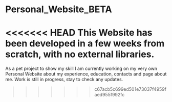 # Personal_Website_BETA
<<<<<<< HEAD
This Website has been developed in a few weeks from scratch, with no external libraries.
=======
As a pet project to show my skill I am currently working on my very own Personal Website about my experience, education, contacts and page about me. Work is still in progress, stay to check any updates.  
>>>>>>> c67acb5c699ed501e73037f4959faed955f992fc
